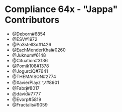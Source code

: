 
<h1>Compliance 64x - "Jappa" Contributors</h1>
<ul>
  <li>@Deborn#6854</li>
  <li>@ESV#1972</li>
  <li>@Po3stell3d#1426</li>
  <li>@EachMenderKhai#0260</li>
  <li>@Juknum#6148</li>
  <li>@Cituation#3136</li>
  <li>@Pomik108#1378</li>
  <li>@JogurciQ#7641</li>
  <li>@THEMAISON#2774</li>
  <li>@XavierPlayz ツ#8901</li>
  <li>@Fabri#8017</li>
  <li>@dāvid̔̏̊#7777</li>
  <li>@Evorp#5819</li>
  <li>@Fractalis#9059</li>
</ul>

